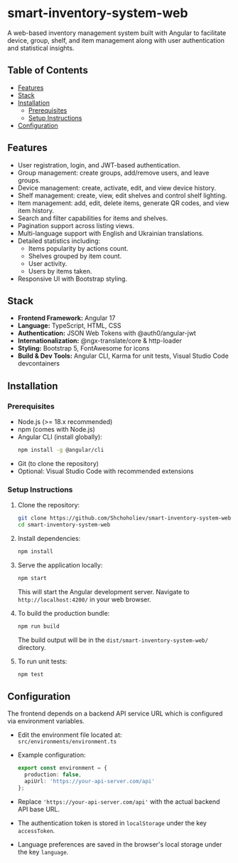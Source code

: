 # smart-inventory-system-web

A web-based inventory management system built with Angular to facilitate device, group, shelf, and item management along with user authentication and statistical insights.

## Table of Contents
- [Features](#features)
- [Stack](#stack)
- [Installation](#installation)
  - [Prerequisites](#prerequisites)
  - [Setup Instructions](#setup-instructions)
- [Configuration](#configuration)

## Features
- User registration, login, and JWT-based authentication.
- Group management: create groups, add/remove users, and leave groups.
- Device management: create, activate, edit, and view device history.
- Shelf management: create, view, edit shelves and control shelf lighting.
- Item management: add, edit, delete items, generate QR codes, and view item history.
- Search and filter capabilities for items and shelves.
- Pagination support across listing views.
- Multi-language support with English and Ukrainian translations.
- Detailed statistics including:
  - Items popularity by actions count.
  - Shelves grouped by item count.
  - User activity.
  - Users by items taken.
- Responsive UI with Bootstrap styling.

## Stack
- **Frontend Framework:** Angular 17
- **Language:** TypeScript, HTML, CSS
- **Authentication:** JSON Web Tokens with @auth0/angular-jwt
- **Internationalization:** @ngx-translate/core & http-loader
- **Styling:** Bootstrap 5, FontAwesome for icons
- **Build & Dev Tools:** Angular CLI, Karma for unit tests, Visual Studio Code devcontainers

## Installation

### Prerequisites
- Node.js (>= 18.x recommended)
- npm (comes with Node.js)
- Angular CLI (install globally):  
  ```bash
  npm install -g @angular/cli
  ```
- Git (to clone the repository)
- Optional: Visual Studio Code with recommended extensions

### Setup Instructions

1. Clone the repository:
   ```bash
   git clone https://github.com/Shchoholiev/smart-inventory-system-web.git
   cd smart-inventory-system-web
   ```

2. Install dependencies:
   ```bash
   npm install
   ```

3. Serve the application locally:
   ```bash
   npm start
   ```
   This will start the Angular development server. Navigate to `http://localhost:4200/` in your web browser.

4. To build the production bundle:
   ```bash
   npm run build
   ```
   The build output will be in the `dist/smart-inventory-system-web/` directory.

5. To run unit tests:
   ```bash
   npm test
   ```

## Configuration

The frontend depends on a backend API service URL which is configured via environment variables.

- Edit the environment file located at:  
  `src/environments/environment.ts`

- Example configuration:
  ```typescript
  export const environment = {
    production: false,
    apiUrl: 'https://your-api-server.com/api'
  };
  ```

- Replace `'https://your-api-server.com/api'` with the actual backend API base URL.

- The authentication token is stored in `localStorage` under the key `accessToken`.

- Language preferences are saved in the browser's local storage under the key `language`.
